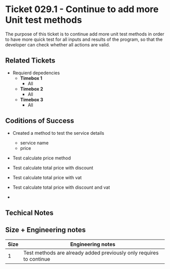 Ticket 029.1 - Continue to add more Unit test methods
=======================
The purpose of this ticket is to continue add more unit test methods in order to have more quick test for all inputs and results of the program, so that the developer can check whether all actions are valid.


Related Tickets
---------------

* Requierd depedencies
    * **Timebox 1**
        * All
    * **Timebox 2**
        * All
    * **Timebox 3**
        * All

Coditions of Success
--------------------
* Created a method to test the service details
    * service name
    * price

* Test calculate  price method

* Test calculate total price with discount 


* Test calculate total price with vat


* Test calculate total price with discount and vat


* 

Techical Notes
--------------



Size + Engineering notes
----------------------
| Size | Engineering notes | 
| -------- | -------- |
| 1  | Test methods are already added previously only requires to continue | 

